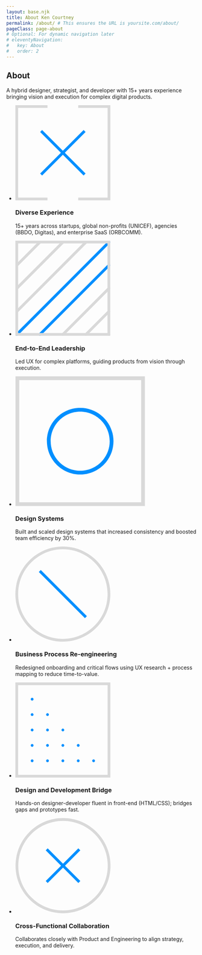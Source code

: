 ```yaml
---
layout: base.njk
title: About Ken Courtney
permalink: /about/ # This ensures the URL is yoursite.com/about/
pageClass: page-about
# Optional: For dynamic navigation later
# eleventyNavigation:
#   key: About
#   order: 2
---
```


<section class="page-hero content-section">
  <h1 class="page-title">About</h1>
  <p class="page-subtext">
    A hybrid designer, strategist, and developer with 15+ years experience bringing vision and execution for complex digital products.
  </p>
</section>

<section class="about-details content-section">
  <ul class="skills-list">
    <li class="skill-item">
        <div class="skill-item-icon-placeholder">
<svg width="252" height="252" viewBox="0 0 252 252" fill="none" xmlns="http://www.w3.org/2000/svg">
<path d="M7.33966 7.33966H85.2208V0H0V252H85.2208V244.66H7.33966V7.33966Z" fill="#D9D9D9"/>
<path d="M166.779 0V7.33966H244.66V244.66H166.779V252H252V0H166.779Z" fill="#D9D9D9"/>
<path d="M181.069 65.7412L126 120.811L70.9304 65.7412L65.7412 70.9304L120.811 126L65.7412 181.069L70.9304 186.258L126 131.189L181.069 186.258L186.258 181.069L131.189 126L186.258 70.9304L181.069 65.7412Z" fill="#008FFF"/>
</svg>
        </div>
        <div class="skill-item-text">
            <h3 class="skill-title">Diverse Experience</h3>
            <p>15+ years across startups, global non-profits (UNICEF), agencies (BBDO, Digitas), and enterprise SaaS (ORBCOMM).</p>
        </div>
    </li>
    <li class="skill-item">
        <div class="skill-item-icon-placeholder">
<svg width="252" height="252" viewBox="0 0 252 252" fill="none" xmlns="http://www.w3.org/2000/svg">
<path d="M251.926 247.614C251.882 247.38 251.808 247.152 251.713 246.925C251.625 246.705 251.508 246.492 251.376 246.294C251.244 246.096 251.09 245.906 250.921 245.737C250.753 245.569 250.569 245.415 250.364 245.283C250.166 245.151 249.953 245.033 249.733 244.945C249.513 244.85 249.279 244.784 249.044 244.733C248.575 244.637 248.083 244.637 247.614 244.733C247.38 244.784 247.152 244.85 246.925 244.945C246.705 245.033 246.492 245.151 246.294 245.283C246.096 245.415 245.906 245.569 245.737 245.737C245.568 245.906 245.414 246.096 245.282 246.294C245.15 246.492 245.033 246.705 244.945 246.925C244.85 247.152 244.784 247.38 244.732 247.614C244.688 247.849 244.667 248.091 244.667 248.333C244.667 249.293 245.055 250.239 245.737 250.921C245.906 251.09 246.096 251.244 246.294 251.376C246.492 251.508 246.705 251.625 246.925 251.713C247.152 251.809 247.38 251.875 247.614 251.926C247.849 251.97 248.091 251.999 248.333 251.999C248.567 251.999 248.809 251.97 249.044 251.926C249.279 251.875 249.513 251.809 249.733 251.713C249.953 251.625 250.166 251.508 250.364 251.376C250.569 251.244 250.753 251.09 250.921 250.921C251.603 250.239 251.999 249.293 251.999 248.333C251.999 248.091 251.97 247.849 251.926 247.614Z" fill="#D9D9D9"/>
<path d="M1.87711 6.95858C2.07509 7.09057 2.28773 7.20789 2.50771 7.29588C2.72769 7.39121 2.96233 7.4572 3.19698 7.50853C3.43162 7.55252 3.6736 7.57452 3.90824 7.57452C4.87614 7.57452 5.82204 7.1859 6.50398 6.50397C7.18591 5.82204 7.57453 4.87613 7.57453 3.90823C7.57453 3.67359 7.55254 3.43161 7.50121 3.19697C7.45721 2.96232 7.38388 2.72768 7.29589 2.5077C7.20057 2.28772 7.09058 2.07508 6.95859 1.8771C6.82661 1.67179 6.67262 1.48848 6.50398 1.31983C5.65339 0.469246 4.38486 0.073284 3.19698 0.315259C2.96233 0.366588 2.72769 0.432582 2.50771 0.527905C2.28773 0.615896 2.07509 0.733217 1.87711 0.865204C1.6718 0.99719 1.48848 1.15118 1.31983 1.31983C1.15119 1.48848 0.997199 1.67179 0.865212 1.8771C0.725893 2.07508 0.615905 2.28772 0.527914 2.5077C0.43259 2.72768 0.359264 2.96232 0.315268 3.19697C0.26394 3.43161 0.241943 3.67359 0.241943 3.90823C0.241943 4.87613 0.637904 5.82204 1.31983 6.50397C1.48848 6.67262 1.6718 6.8266 1.87711 6.95858Z" fill="#D9D9D9"/>
<path d="M1.31983 67.6061C2.03843 68.3247 2.97699 68.6766 3.91557 68.6766C4.85414 68.6766 5.79271 68.3173 6.5113 67.6061L67.6138 6.5036C69.0436 5.07375 69.0436 2.74932 67.6138 1.31946C66.1839 -0.110393 63.8595 -0.110393 62.4296 1.31946L1.31983 62.4219C-0.117354 63.8518 -0.117354 66.1762 1.31983 67.6061Z" fill="#D9D9D9"/>
<path d="M1.31983 128.716C2.03843 129.434 2.97699 129.786 3.91557 129.786C4.85414 129.786 5.79271 129.427 6.5113 128.716L128.716 6.5036C130.146 5.07375 130.146 2.74932 128.716 1.31946C127.286 -0.110393 124.962 -0.110393 123.532 1.31946L1.31983 123.524C-0.117354 124.962 -0.117354 127.279 1.31983 128.716Z" fill="#D9D9D9"/>
<path d="M1.3199 189.818C2.03849 190.537 2.97706 190.889 3.91563 190.889C4.8542 190.889 5.79277 190.53 6.51137 189.818L189.826 6.5036C191.256 5.07375 191.256 2.74932 189.826 1.31946C188.396 -0.110393 186.072 -0.110393 184.642 1.31946L1.32723 184.634C-0.117294 186.064 -0.11729 188.388 1.3199 189.818Z" fill="#D9D9D9"/>
<path d="M250.921 1.31946C249.491 -0.110393 247.167 -0.110393 245.737 1.31946L1.31971 245.737C-0.110149 247.167 -0.110149 249.491 1.31971 250.921C2.0383 251.639 2.97687 251.991 3.91544 251.991C4.85401 251.991 5.79258 251.632 6.51117 250.921L250.921 6.5036C252.358 5.07375 252.358 2.74932 250.921 1.31946Z" fill="#008FFF"/>
<path d="M250.921 62.422C249.491 60.9921 247.167 60.9921 245.737 62.422L62.4222 245.737C60.9924 247.167 60.9924 249.491 62.4222 250.921C63.1408 251.639 64.0794 251.991 65.018 251.991C65.9565 251.991 66.8951 251.632 67.6137 250.921L250.928 67.6061C252.358 66.1763 252.358 63.8519 250.921 62.422Z" fill="#008FFF"/>
<path d="M250.921 123.525C249.491 122.095 247.167 122.095 245.737 123.525L123.525 245.737C122.095 247.167 122.095 249.491 123.525 250.921C124.243 251.64 125.182 251.992 126.121 251.992C127.059 251.992 127.998 251.632 128.716 250.921L250.921 128.716C252.358 127.279 252.358 124.962 250.921 123.525Z" fill="#D9D9D9"/>
<path d="M250.921 184.634C249.491 183.204 247.167 183.204 245.737 184.634L184.634 245.736C183.205 247.166 183.205 249.491 184.634 250.921C185.353 251.639 186.292 251.991 187.23 251.991C188.169 251.991 189.107 251.632 189.826 250.921L250.928 189.818C252.358 188.388 252.358 186.064 250.921 184.634Z" fill="#D9D9D9"/>
<path d="M0 0V251.75H251.75V0H0ZM244.425 244.425H7.33259V7.33259H244.417V244.425H244.425Z" fill="#D9D9D9"/>
</svg>
        </div>
        <div class="skill-item-text">
            <h3 class="skill-title">End-to-End Leadership</h3>
            <p>Led UX for complex platforms, guiding products from vision through execution.</p>
        </div>
    </li>
    <li class="skill-item">
        <div class="skill-item-icon-placeholder">
<svg width="344" height="344" viewBox="0 0 344 344" fill="none" xmlns="http://www.w3.org/2000/svg">
<path d="M0.330078 0.330078V343.66H343.66V0.330078H0.330078ZM333.67 333.67H10.3301V10.3301H333.66V333.67H333.67Z" fill="#D9D9D9"/>
<path d="M172 260.33C220.71 260.33 260.33 220.7 260.33 172C260.33 123.3 220.7 83.6699 172 83.6699C123.3 83.6699 83.6699 123.3 83.6699 172C83.6699 220.7 123.29 260.33 172 260.33ZM172 93.6699C215.19 93.6699 250.33 128.81 250.33 172C250.33 215.19 215.19 250.33 172 250.33C128.81 250.33 93.6699 215.19 93.6699 172C93.6699 128.81 128.81 93.6699 172 93.6699Z" fill="#008FFF"/>
</svg>
        </div>
        <div class="skill-item-text">
            <h3 class="skill-title">Design Systems</h3>
            <p>Built and scaled design systems that increased consistency and boosted team efficiency by 30%.</p>
        </div>
    </li>
    <li class="skill-item">
        <div class="skill-item-icon-placeholder">
<svg width="252" height="252" viewBox="0 0 252 252" fill="none" xmlns="http://www.w3.org/2000/svg">
<path d="M126 0C56.5227 0 0 56.5227 0 126C0 195.477 56.5227 252 126 252C195.477 252 252 195.477 252 126C252 56.5227 195.477 0 126 0ZM126 244.66C60.5742 244.66 7.33966 191.433 7.33966 126C7.33966 60.5669 60.5742 7.33966 126 7.33966C191.426 7.33966 244.66 60.5742 244.66 126C244.66 191.426 191.426 244.66 126 244.66Z" fill="#D9D9D9"/>
<path d="M67.4296 62.2418L62.2397 67.4316L184.565 189.757L189.755 184.567L67.4296 62.2418Z" fill="#008FFF"/>
</svg>
        </div>
        <div class="skill-item-text">
            <h3 class="skill-title">Business Process Re-engineering</h3>
            <p>Redesigned onboarding and critical flows using UX research + process mapping to reduce time-to-value.</p>
        </div>
    </li>
    <li class="skill-item">
        <div class="skill-item-icon-placeholder">
        <svg width="252" height="252" viewBox="0 0 252 252" fill="none" xmlns="http://www.w3.org/2000/svg">
<path d="M205.524 210.61C205.722 210.742 205.935 210.852 206.155 210.948C206.375 211.036 206.61 211.109 206.845 211.153C207.08 211.205 207.322 211.227 207.557 211.227C207.799 211.227 208.041 211.205 208.276 211.153C208.511 211.109 208.738 211.036 208.959 210.948C209.186 210.852 209.399 210.742 209.597 210.61C209.795 210.478 209.986 210.324 210.155 210.155C210.324 209.986 210.478 209.795 210.61 209.597C210.742 209.399 210.852 209.186 210.948 208.959C211.036 208.738 211.109 208.511 211.153 208.276C211.205 208.041 211.227 207.799 211.227 207.557C211.227 206.595 210.838 205.648 210.155 204.966C209.986 204.797 209.795 204.643 209.597 204.511C209.399 204.379 209.186 204.261 208.959 204.173C208.738 204.078 208.511 204.004 208.276 203.96C207.799 203.865 207.314 203.865 206.845 203.96C206.61 204.004 206.375 204.078 206.155 204.173C205.935 204.261 205.722 204.379 205.524 204.511C205.318 204.643 205.134 204.797 204.966 204.966C204.797 205.135 204.643 205.318 204.503 205.524C204.371 205.722 204.261 205.935 204.166 206.155C204.078 206.375 204.004 206.61 203.96 206.837C203.909 207.08 203.887 207.322 203.887 207.557C203.887 208.526 204.283 209.472 204.966 210.155C205.134 210.324 205.318 210.478 205.524 210.61Z" fill="#008FFF"/>
<path d="M163.393 168.185C163.481 168.406 163.599 168.619 163.731 168.817C163.863 169.022 164.017 169.206 164.186 169.375C164.868 170.057 165.815 170.454 166.784 170.454C167.019 170.454 167.261 170.424 167.496 170.38C167.731 170.329 167.966 170.263 168.186 170.167C168.406 170.079 168.619 169.962 168.817 169.83C169.023 169.697 169.206 169.543 169.375 169.375C169.544 169.206 169.698 169.022 169.83 168.817C169.962 168.619 170.08 168.406 170.168 168.185C170.263 167.965 170.337 167.73 170.381 167.496C170.425 167.261 170.454 167.018 170.454 166.784C170.454 166.541 170.425 166.299 170.381 166.064C170.337 165.829 170.263 165.595 170.168 165.374C170.08 165.154 169.962 164.941 169.83 164.743C169.698 164.545 169.544 164.354 169.375 164.185C169.206 164.016 169.023 163.862 168.817 163.73C168.619 163.598 168.406 163.488 168.186 163.393C167.966 163.304 167.731 163.231 167.496 163.187C166.307 162.937 165.037 163.334 164.186 164.185C164.017 164.354 163.863 164.545 163.731 164.743C163.599 164.941 163.481 165.154 163.393 165.374C163.298 165.595 163.232 165.829 163.18 166.064C163.136 166.299 163.114 166.541 163.114 166.784C163.114 167.018 163.136 167.261 163.18 167.496C163.232 167.73 163.298 167.965 163.393 168.185Z" fill="#008FFF"/>
<path d="M163.393 208.959C163.481 209.186 163.599 209.399 163.731 209.597C163.863 209.795 164.017 209.986 164.186 210.155C164.355 210.324 164.546 210.478 164.744 210.61C164.942 210.742 165.155 210.852 165.375 210.948C165.602 211.036 165.83 211.109 166.065 211.153C166.3 211.205 166.542 211.227 166.784 211.227C167.019 211.227 167.261 211.205 167.496 211.153C167.731 211.109 167.966 211.036 168.186 210.948C168.406 210.852 168.619 210.742 168.817 210.61C169.016 210.478 169.206 210.324 169.375 210.155C170.058 209.472 170.454 208.526 170.454 207.557C170.454 207.322 170.425 207.08 170.381 206.837C170.329 206.61 170.263 206.375 170.168 206.155C170.08 205.935 169.962 205.722 169.83 205.524C169.698 205.318 169.544 205.135 169.375 204.966C169.206 204.797 169.016 204.643 168.817 204.511C168.619 204.379 168.406 204.261 168.186 204.173C167.966 204.078 167.731 204.004 167.496 203.96C167.026 203.865 166.535 203.865 166.065 203.96C165.83 204.004 165.602 204.078 165.375 204.173C165.155 204.261 164.942 204.379 164.744 204.511C164.546 204.643 164.355 204.797 164.186 204.966C163.503 205.648 163.114 206.595 163.114 207.557C163.114 207.799 163.136 208.041 163.18 208.276C163.232 208.511 163.298 208.738 163.393 208.959Z" fill="#008FFF"/>
<path d="M126.003 129.674C126.972 129.674 127.919 129.285 128.594 128.595C129.284 127.912 129.673 126.973 129.673 126.004C129.673 125.043 129.284 124.096 128.602 123.406C128.433 123.237 128.242 123.083 128.044 122.951C127.846 122.819 127.633 122.708 127.405 122.613C127.185 122.525 126.958 122.452 126.723 122.408C126.246 122.312 125.761 122.312 125.284 122.408C125.049 122.452 124.822 122.525 124.602 122.613C124.374 122.708 124.161 122.819 123.963 122.951C123.765 123.083 123.574 123.237 123.405 123.406C122.723 124.096 122.333 125.043 122.333 126.004C122.333 126.973 122.723 127.912 123.412 128.595C124.088 129.285 125.035 129.674 126.003 129.674Z" fill="#008FFF"/>
<path d="M122.612 168.186C122.708 168.406 122.818 168.619 122.95 168.817C123.082 169.023 123.236 169.206 123.405 169.375C123.581 169.544 123.765 169.698 123.97 169.83C124.168 169.962 124.381 170.08 124.602 170.168C124.822 170.263 125.049 170.329 125.284 170.38C125.526 170.425 125.761 170.454 126.003 170.454C126.246 170.454 126.481 170.425 126.723 170.38C126.958 170.329 127.185 170.263 127.405 170.168C127.626 170.08 127.838 169.962 128.037 169.83C128.242 169.698 128.426 169.544 128.602 169.375C128.771 169.206 128.925 169.023 129.057 168.817C129.189 168.619 129.299 168.406 129.394 168.186C129.483 167.966 129.556 167.731 129.6 167.496C129.651 167.261 129.673 167.019 129.673 166.784C129.673 166.542 129.651 166.3 129.6 166.065C129.556 165.83 129.483 165.595 129.394 165.375C129.299 165.155 129.189 164.942 129.057 164.743C128.925 164.545 128.771 164.354 128.602 164.186C128.426 164.017 128.242 163.863 128.037 163.731C127.838 163.598 127.626 163.488 127.405 163.393C127.185 163.305 126.958 163.231 126.723 163.187C126.246 163.085 125.761 163.085 125.284 163.187C125.049 163.231 124.822 163.305 124.602 163.393C124.381 163.488 124.168 163.598 123.97 163.731C123.765 163.863 123.581 164.017 123.405 164.186C123.236 164.354 123.082 164.545 122.95 164.743C122.818 164.942 122.708 165.155 122.612 165.375C122.524 165.595 122.451 165.83 122.407 166.065C122.356 166.3 122.333 166.542 122.333 166.784C122.333 167.019 122.356 167.261 122.407 167.496C122.451 167.731 122.524 167.966 122.612 168.186Z" fill="#008FFF"/>
<path d="M122.612 208.959C122.708 209.186 122.818 209.399 122.95 209.597C123.082 209.795 123.236 209.986 123.405 210.155C123.574 210.324 123.765 210.478 123.963 210.61C124.168 210.742 124.381 210.852 124.602 210.948C124.822 211.036 125.049 211.109 125.284 211.153C125.526 211.205 125.761 211.227 126.003 211.227C126.246 211.227 126.481 211.205 126.723 211.153C126.958 211.109 127.185 211.036 127.405 210.948C127.626 210.852 127.838 210.742 128.037 210.61C128.242 210.478 128.426 210.324 128.602 210.155C129.284 209.472 129.673 208.526 129.673 207.557C129.673 207.322 129.651 207.08 129.6 206.837C129.556 206.61 129.483 206.375 129.394 206.155C129.299 205.935 129.189 205.722 129.057 205.524C128.925 205.318 128.771 205.135 128.602 204.966C128.426 204.797 128.242 204.643 128.037 204.511C127.838 204.379 127.626 204.261 127.405 204.173C127.185 204.078 126.958 204.004 126.723 203.96C126.246 203.865 125.761 203.865 125.284 203.96C125.049 204.004 124.822 204.078 124.602 204.173C124.381 204.261 124.168 204.379 123.963 204.511C123.765 204.643 123.574 204.797 123.405 204.966C122.723 205.648 122.333 206.595 122.333 207.557C122.333 207.799 122.356 208.041 122.407 208.276C122.451 208.511 122.524 208.738 122.612 208.959Z" fill="#008FFF"/>
<path d="M85.2232 129.674C85.4654 129.674 85.7076 129.652 85.9425 129.601C86.1773 129.557 86.4122 129.483 86.6324 129.395C86.8526 129.3 87.0655 129.19 87.2636 129.058C87.4618 128.918 87.6527 128.764 87.8215 128.595C88.5041 127.92 88.8931 126.973 88.8931 126.004C88.8931 125.762 88.8711 125.527 88.827 125.285C88.7757 125.05 88.7096 124.823 88.6142 124.602C88.5261 124.382 88.4087 124.169 88.2766 123.964C88.1444 123.766 87.9903 123.575 87.8215 123.406C87.6527 123.237 87.4618 123.083 87.2636 122.951C87.0655 122.819 86.8526 122.709 86.6324 122.613C86.4122 122.525 86.1773 122.452 85.9425 122.408C84.7534 122.166 83.4836 122.555 82.6322 123.406C81.9496 124.096 81.5532 125.036 81.5532 126.004C81.5532 126.973 81.9496 127.913 82.6322 128.595C83.3148 129.285 84.2616 129.674 85.2232 129.674Z" fill="#008FFF"/>
<path d="M88.6147 165.375C88.5266 165.155 88.4091 164.942 88.277 164.743C88.1449 164.545 87.9908 164.354 87.8219 164.186C87.6531 164.017 87.4623 163.863 87.2641 163.731C87.0659 163.598 86.8531 163.488 86.6329 163.393C86.4054 163.305 86.1778 163.231 85.9429 163.187C85.4732 163.085 84.9814 163.085 84.5117 163.187C84.2768 163.231 84.0419 163.305 83.8217 163.393C83.6015 163.488 83.3887 163.598 83.1905 163.731C82.985 163.863 82.8015 164.017 82.6327 164.186C82.4638 164.354 82.3097 164.545 82.1776 164.743C82.0455 164.942 81.928 165.155 81.84 165.375C81.7445 165.595 81.6785 165.83 81.6271 166.065C81.5831 166.3 81.561 166.542 81.561 166.784C81.561 167.019 81.5831 167.261 81.6271 167.496C81.6785 167.731 81.7445 167.966 81.84 168.186C81.928 168.406 82.0455 168.619 82.1776 168.817C82.3097 169.023 82.4638 169.206 82.6327 169.375C82.8015 169.544 82.985 169.698 83.1905 169.83C83.3887 169.962 83.6015 170.08 83.8217 170.168C84.0419 170.263 84.2768 170.329 84.5117 170.38C84.7465 170.425 84.9888 170.454 85.231 170.454C85.4658 170.454 85.7081 170.425 85.9429 170.38C86.1778 170.329 86.4054 170.263 86.6329 170.168C86.8531 170.08 87.0659 169.962 87.2641 169.83C87.4623 169.698 87.6531 169.544 87.8219 169.375C87.9908 169.206 88.1449 169.023 88.277 168.817C88.4091 168.619 88.5266 168.406 88.6147 168.186C88.7101 167.966 88.7761 167.731 88.8275 167.496C88.8716 167.261 88.8936 167.019 88.8936 166.784C88.8936 166.542 88.8716 166.3 88.8275 166.065C88.7761 165.83 88.7101 165.595 88.6147 165.375Z" fill="#008FFF"/>
<path d="M88.6147 206.155C88.5266 205.935 88.4091 205.722 88.277 205.524C88.1449 205.318 87.9908 205.135 87.8219 204.966C87.6531 204.797 87.4623 204.643 87.2641 204.511C87.0659 204.379 86.8531 204.261 86.6329 204.173C86.4127 204.078 86.1778 204.004 85.9429 203.96C85.4732 203.865 84.9814 203.865 84.5117 203.96C84.2768 204.004 84.0419 204.078 83.8217 204.173C83.6015 204.261 83.3887 204.379 83.1905 204.511C82.985 204.643 82.8015 204.797 82.6327 204.966C81.9501 205.648 81.561 206.588 81.561 207.557C81.561 208.526 81.9501 209.472 82.6327 210.155C82.8015 210.324 82.985 210.478 83.1905 210.61C83.3887 210.742 83.6015 210.852 83.8217 210.948C84.0419 211.036 84.2768 211.109 84.5117 211.153C84.7465 211.205 84.9888 211.227 85.2236 211.227C85.4659 211.227 85.7081 211.205 85.9429 211.153C86.1778 211.109 86.4127 211.036 86.6329 210.948C86.8531 210.852 87.0659 210.742 87.2641 210.61C87.4623 210.478 87.6531 210.324 87.8219 210.155C88.5046 209.472 88.8936 208.526 88.8936 207.557C88.8936 207.322 88.8716 207.08 88.8275 206.837C88.7761 206.61 88.7101 206.375 88.6147 206.155Z" fill="#008FFF"/>
<path d="M44.4502 129.674C44.6851 129.674 44.9273 129.652 45.1622 129.601C45.3971 129.557 45.6319 129.483 45.8521 129.395C46.0723 129.3 46.2852 129.19 46.4834 129.057C46.6889 128.918 46.8724 128.764 47.0412 128.595C47.7311 127.912 48.1202 126.973 48.1202 126.004C48.1202 125.035 47.7311 124.096 47.0412 123.406C46.8724 123.237 46.6889 123.083 46.4834 122.951C46.2852 122.819 46.0723 122.708 45.8521 122.613C45.6319 122.525 45.3971 122.452 45.1622 122.408C44.6924 122.312 44.208 122.312 43.7309 122.408C43.496 122.452 43.2685 122.525 43.0483 122.613C42.8208 122.708 42.6079 122.819 42.4097 122.951C42.2116 123.083 42.0207 123.237 41.8519 123.406C41.1693 124.096 40.7803 125.035 40.7803 126.004C40.7803 126.973 41.1693 127.912 41.8519 128.595C42.5345 129.285 43.4813 129.674 44.4502 129.674Z" fill="#008FFF"/>
<path d="M81.8395 86.6327C81.9276 86.8528 82.045 87.0657 82.1771 87.2639C82.3092 87.4621 82.4634 87.6529 82.6322 87.8217C83.3148 88.5043 84.2616 88.8933 85.2232 88.8933C85.4654 88.8933 85.7076 88.8713 85.9425 88.8199C86.1773 88.7759 86.4122 88.7098 86.6324 88.6144C86.8526 88.5263 87.0655 88.4089 87.2636 88.2768C87.4618 88.1447 87.6527 87.9905 87.8215 87.8217C87.9903 87.6529 88.1444 87.4621 88.2766 87.2639C88.4087 87.0657 88.5261 86.8528 88.6142 86.6327C88.7096 86.4125 88.7757 86.1776 88.827 85.9427C88.8711 85.7078 88.9004 85.4656 88.9004 85.2234C88.9004 84.9885 88.8711 84.7463 88.827 84.5114C88.7757 84.2766 88.7096 84.0417 88.6142 83.8215C88.5261 83.6013 88.4087 83.3884 88.2766 83.1902C88.1444 82.9847 87.9903 82.8012 87.8215 82.6324C87.6527 82.4636 87.4618 82.3095 87.2636 82.1773C87.0655 82.0452 86.8526 81.9278 86.6324 81.8397C86.4122 81.7443 86.1773 81.6782 85.9425 81.6269C84.7534 81.3846 83.4836 81.781 82.6322 82.6324C81.9496 83.315 81.5532 84.2619 81.5532 85.2234C81.5532 85.4656 81.5826 85.7078 81.6266 85.9427C81.678 86.1776 81.7441 86.4125 81.8395 86.6327Z" fill="#008FFF"/>
<path d="M41.0592 86.6321C41.1546 86.8522 41.2647 87.0651 41.3968 87.2633C41.5289 87.4615 41.6831 87.6523 41.8519 87.8211C42.0207 87.9899 42.2116 88.1441 42.4097 88.2762C42.6079 88.4083 42.8208 88.5257 43.0483 88.6138C43.2685 88.7092 43.496 88.7753 43.7309 88.8193C43.9658 88.8707 44.208 88.8927 44.4502 88.8927C44.6924 88.8927 44.9273 88.8707 45.1695 88.8193C45.3971 88.7753 45.6319 88.7092 45.8521 88.6138C46.0723 88.5257 46.2852 88.4083 46.4834 88.2762C46.6889 88.1441 46.8724 87.9899 47.0412 87.8211C47.21 87.6523 47.3641 87.4615 47.5036 87.2633C47.6357 87.0651 47.7458 86.8522 47.8412 86.6321C47.9293 86.4119 48.0027 86.177 48.0467 85.9421C48.0981 85.7072 48.1202 85.465 48.1202 85.2228C48.1202 84.2613 47.7311 83.3144 47.0485 82.6318C46.8724 82.463 46.6889 82.3089 46.4834 82.1767C46.2852 82.0446 46.0723 81.9272 45.8521 81.8391C45.6319 81.7437 45.3971 81.6776 45.1695 81.6263C44.6924 81.5308 44.208 81.5308 43.7309 81.6263C43.496 81.6776 43.2685 81.7437 43.0483 81.8391C42.8208 81.9272 42.6079 82.0446 42.4097 82.1767C42.2116 82.3089 42.0207 82.463 41.8519 82.6318C41.6831 82.8006 41.5289 82.9841 41.3968 83.1896C41.2647 83.3878 41.1546 83.6007 41.0592 83.8209C40.9711 84.0411 40.8977 84.276 40.8537 84.5108C40.8023 84.7457 40.7803 84.9879 40.7803 85.2228C40.7803 85.465 40.8023 85.7072 40.8537 85.9421C40.8977 86.177 40.9711 86.4119 41.0592 86.6321Z" fill="#008FFF"/>
<path d="M41.0592 45.8519C41.1546 46.0721 41.2647 46.2849 41.3968 46.4831C41.5289 46.6886 41.6831 46.8721 41.8519 47.0409C42.0207 47.2098 42.2116 47.3639 42.4097 47.496C42.6079 47.6281 42.8208 47.7456 43.0483 47.8337C43.2685 47.9291 43.496 48.0025 43.7309 48.0465C43.9658 48.0905 44.208 48.1199 44.4502 48.1199C44.6851 48.1199 44.9273 48.0905 45.1695 48.0465C45.3971 48.0025 45.6319 47.9291 45.8521 47.8337C46.0723 47.7456 46.2852 47.6281 46.4834 47.496C46.6889 47.3639 46.8724 47.2098 47.0412 47.0409C47.7311 46.3583 48.1202 45.4115 48.1202 44.45C48.1202 43.4884 47.7311 42.5416 47.0412 41.859C46.8724 41.6828 46.6889 41.5287 46.4834 41.3966C46.2852 41.2645 46.0723 41.1544 45.8521 41.059C45.6319 40.9709 45.3971 40.8975 45.1695 40.8534C44.6924 40.7507 44.208 40.7507 43.7309 40.8534C43.496 40.8975 43.2685 40.9709 43.0483 41.059C42.8208 41.1544 42.6079 41.2645 42.4097 41.3966C42.2116 41.5287 42.0207 41.6828 41.8519 41.859C41.6831 42.0205 41.5289 42.2113 41.3968 42.4095C41.2647 42.6077 41.1546 42.8205 41.0592 43.0481C40.9711 43.2682 40.8977 43.4958 40.8537 43.7307C40.8023 43.9655 40.7803 44.2078 40.7803 44.45C40.7803 44.6922 40.8023 44.9271 40.8537 45.1693C40.8977 45.4042 40.9711 45.6317 41.0592 45.8519Z" fill="#008FFF"/>
<path d="M41.0592 168.186C41.1546 168.406 41.2647 168.619 41.3968 168.817C41.5289 169.023 41.6831 169.206 41.8519 169.375C42.0207 169.544 42.2116 169.698 42.4097 169.83C42.6079 169.962 42.8208 170.08 43.0483 170.168C43.2685 170.263 43.496 170.329 43.7309 170.38C43.9658 170.425 44.208 170.454 44.4502 170.454C44.6851 170.454 44.9273 170.425 45.1695 170.38C45.3971 170.329 45.6319 170.263 45.8521 170.168C46.0723 170.08 46.2852 169.962 46.4834 169.83C46.6889 169.698 46.8724 169.544 47.0412 169.375C47.21 169.206 47.3641 169.023 47.5036 168.817C47.6357 168.619 47.7458 168.406 47.8412 168.186C47.9293 167.966 48.0027 167.731 48.0467 167.496C48.0981 167.261 48.1202 167.019 48.1202 166.784C48.1202 166.542 48.0981 166.3 48.0467 166.065C48.0027 165.83 47.9293 165.595 47.8412 165.375C47.7458 165.155 47.6357 164.942 47.5036 164.743C47.3641 164.545 47.21 164.354 47.0412 164.186C46.8724 164.017 46.6889 163.863 46.4834 163.731C46.2852 163.598 46.0723 163.488 45.8521 163.393C45.6319 163.305 45.3971 163.231 45.1695 163.187C44.6924 163.085 44.208 163.085 43.7309 163.187C43.496 163.231 43.2685 163.305 43.0483 163.393C42.8208 163.488 42.6079 163.598 42.4097 163.731C42.2116 163.863 42.0207 164.017 41.8519 164.186C41.6831 164.354 41.5289 164.545 41.3968 164.743C41.2647 164.942 41.1546 165.155 41.0592 165.375C40.9711 165.595 40.8977 165.83 40.8537 166.065C40.8023 166.3 40.7803 166.542 40.7803 166.784C40.7803 167.019 40.8023 167.261 40.8537 167.496C40.8977 167.731 40.9711 167.966 41.0592 168.186Z" fill="#008FFF"/>
<path d="M44.4502 211.227C44.6851 211.227 44.9273 211.205 45.1695 211.153C45.4044 211.109 45.6319 211.036 45.8521 210.948C46.0723 210.852 46.2852 210.742 46.4834 210.61C46.6889 210.478 46.8724 210.324 47.0412 210.155C47.7238 209.472 48.1202 208.526 48.1202 207.557C48.1202 207.322 48.0908 207.08 48.0467 206.837C48.0027 206.61 47.9293 206.375 47.8339 206.155C47.7458 205.935 47.6357 205.722 47.5036 205.524C47.3641 205.318 47.21 205.135 47.0412 204.966C46.8724 204.797 46.6889 204.643 46.4834 204.511C46.2852 204.379 46.0723 204.261 45.8521 204.173C45.6319 204.078 45.4044 204.004 45.1695 203.96C44.6924 203.865 44.208 203.865 43.7309 203.96C43.496 204.004 43.2685 204.078 43.0483 204.173C42.8208 204.261 42.6079 204.379 42.4097 204.511C42.2116 204.643 42.0207 204.797 41.8519 204.966C41.1693 205.648 40.7803 206.588 40.7803 207.557C40.7803 208.526 41.1693 209.472 41.8519 210.155C42.5345 210.838 43.4813 211.227 44.4502 211.227Z" fill="#008FFF"/>
<path d="M0 0V252H252V0H0ZM244.667 244.667H7.33988V7.33988H244.66V244.667H244.667Z" fill="#D9D9D9"/>
</svg>
        </div>
        <div class="skill-item-text">
            <h3 class="skill-title">Design and Development Bridge</h3>
            <p>Hands-on designer-developer fluent in front-end (HTML/CSS); bridges gaps and prototypes fast.</p>
        </div>
    </li>
    <li class="skill-item">
        <div class="skill-item-icon-placeholder">
<svg width="253" height="253" viewBox="0 0 253 253" fill="none" xmlns="http://www.w3.org/2000/svg">
<path d="M215.552 37.2516C191.738 13.445 160.081 0.330078 126.413 0.330078C92.7441 0.330078 61.0876 13.445 37.2736 37.2516C-11.8744 86.3996 -11.8744 166.374 37.2736 215.522C61.8513 240.1 94.1319 252.385 126.413 252.385C158.693 252.385 190.974 240.1 215.552 215.522C264.7 166.374 264.7 86.407 215.552 37.2516ZM210.36 210.338C187.934 232.764 158.128 245.108 126.413 245.108C94.6973 245.108 64.8913 232.757 42.4652 210.338C-3.81892 164.054 -3.81892 88.7348 42.4652 42.4506C65.611 19.3049 96.0118 7.73202 126.413 7.73202C156.813 7.73202 187.214 19.3049 210.36 42.4506C256.644 88.7348 256.644 164.047 210.36 210.338Z" fill="#D9D9D9"/>
<path d="M167.086 80.5254L126.412 121.199L85.7385 80.5254L80.5469 85.717L121.221 126.391L80.5469 167.065L85.7385 172.257L126.412 131.583L167.086 172.257L172.278 167.065L131.604 126.391L172.278 85.717L167.086 80.5254Z" fill="#008FFF"/>
</svg>
        </div>
        <div class="skill-item-text">
            <h3 class="skill-title">Cross-Functional Collaboration</h3>
            <p>Collaborates closely with Product and Engineering to align strategy, execution, and delivery.</p>
        </div>
    </li>
  </ul>
</section>